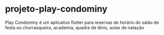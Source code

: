 # projeto-play-condominy
Play Condominy é um aplicativo flutter para reservas de horário do salão de festa ou churrasqueira, academia, quadra de tênis, aulas de natação
